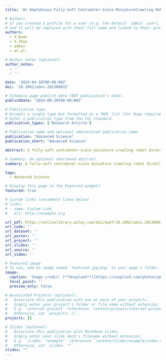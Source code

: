 ```yaml
---
title: 'An Amphibious Fully-Soft Centimeter-Scale MiniatureCrawling Robot Powered by Electrohydraulic Fluid KineticEnergy'

# Authors
# If you created a profile for a user (e.g. the default `admin` user), write the username (folder name) here
# and it will be replaced with their full name and linked to their profile.
authors:
  - X.Quan
  - X.Zhou
  - admin
  - et.al.

# Author notes (optional)
author_notes:
  - ''
  - ''

date: '2024-04-10T00:00:00Z'
doi: '10.1002/advs.202308033'

# Schedule page publish date (NOT publication's date).
publishDate: '2024-08-30T00:00:00Z'

# Publication type.
# Accepts a single type but formatted as a YAML list (for Hugo requirements).
# Enter a publication type from the CSL standard.
publication_types: ['Research Article']

# Publication name and optional abbreviated publication name.
publication: "Advanced Science"
publication_short: "Advanced Science"

abstract: A fully-soft centimeter-scale miniature crawling robot directly powered by ﬂuid kinetic energy generated by an electrohydraulic actuator is introduced. Through optimization of the operating voltage and design parameters, the average crawling velocity of the robot is dramatically enhanced, reaching 16 mm s−1 . The optimized robot weighs 6.3 g and measures 5 cm in length, 5 cm in width, and 6 mm in height. By combining two robots in parallel, the robot can achieve a turning rate of ≈3° s−1 . Additionally, by reconﬁguring the distribution of electrodes in the electrohydraulic actuator, the robot can achieve 2 degrees-of-freedom translational motion, improving its maneuverability in narrow spaces. Finally, the use of a soft water-proof skin is demonstrated for underwater locomotion and actuation. In comparison with other soft miniature crawling robots, this robot with full softness can achieve relatively high crawling velocity as well as increased robustness and recovery.

# Summary. An optional shortened abstract.
summary: A fully-soft centimeter-scale miniature crawling robot directly powered by ﬂuid kinetic energy generated by an electrohydraulic actuator is introduced. Through optimization of the operating voltage and design parameters, the average crawling velocity of the robot is dramatically enhanced, reaching 16 mm s−1 . The optimized robot weighs 6.3 g and measures 5 cm in length, 5 cm in width, and 6 mm in height. By combining two robots in parallel, the robot can achieve a turning rate of ≈3° s−1 .

tags:
  - Advanced Science

# Display this page in the Featured widget?
featured: true

# Custom links (uncomment lines below)
# links:
# - name: Custom Link
#   url: http://example.org

url_pdf: https://onlinelibrary.wiley.com/doi/epdf/10.1002/advs.202308033
url_code: ''
url_dataset: ''
url_poster: ''
url_project: ''
url_slides: ''
url_source: ''
url_video: ''

# Featured image
# To use, add an image named `featured.jpg/png` to your page's folder.
image:
  caption: 'Image credit: [**Unsplash**](https://unsplash.com/photos/pLCdAaMFLTE)'
  focal_point: ''
  preview_only: false

# Associated Projects (optional).
#   Associate this publication with one or more of your projects.
#   Simply enter your project's folder or file name without extension.
#   E.g. `internal-project` references `content/project/internal-project/index.md`.
#   Otherwise, set `projects: []`.
projects: []

# Slides (optional).
#   Associate this publication with Markdown slides.
#   Simply enter your slide deck's filename without extension.
#   E.g. `slides: "example"` references `content/slides/example/index.md`.
#   Otherwise, set `slides: ""`.
slides: ""
---
```

